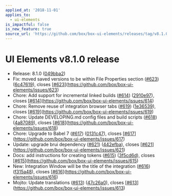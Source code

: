 ```yaml
---
applied_at: '2018-11-01'
applies_to:
  - ui-elements
is_impactful: false
is_new_feature: true
source_url: 'https://github.com/box/box-ui-elements/releases/tag/v8.1.0'
---
```


# UI Elements v8.1.0 release


* Release: 8.1.0 ([049bba2](https://github.com/box/box-ui-elements/commit[049bba2](https://github.com/box/box-ui-elements/commit/049bba2)))
* Fix: moved saved versions to be within File Properties section ([#623](https://github.com/box/box-ui-elements/pull/623)) ([6c47619](https://github.com/box/box-ui-elements/commit[6c47619](https://github.com/box/box-ui-elements/commit/6c47619))), closes [[#623](https://github.com/box/box-ui-elements/pull/623)](https://github.com/box/box-ui-elements/issues/623)
* Chore: Add support for incremental linked builds ([#614](https://github.com/box/box-ui-elements/pull/614)) ([2910e97](https://github.com/box/box-ui-elements/commit[2910e97](https://github.com/box/box-ui-elements/commit/2910e97))), closes [[#614](https://github.com/box/box-ui-elements/pull/614)](https://github.com/box/box-ui-elements/issues/614)
* Chore: Remove reuse of integration browser tabs ([#619](https://github.com/box/box-ui-elements/pull/619)) ([1e36539](https://github.com/box/box-ui-elements/commit[1e36539](https://github.com/box/box-ui-elements/commit/1e36539))), closes [[#619](https://github.com/box/box-ui-elements/pull/619)](https://github.com/box/box-ui-elements/issues/619)
* Chore: Update DEVELOPING.md config files and build scripts ([#618](https://github.com/box/box-ui-elements/pull/618)) ([4a87089](https://github.com/box/box-ui-elements/commit[4a87089](https://github.com/box/box-ui-elements/commit/4a87089))), closes [[#618](https://github.com/box/box-ui-elements/pull/618)](https://github.com/box/box-ui-elements/issues/618)
* Chore: Upgrade to Babel 7 ([#617](https://github.com/box/box-ui-elements/pull/617)) ([0131c47](https://github.com/box/box-ui-elements/commit[0131c47](https://github.com/box/box-ui-elements/commit/0131c47))), closes [[#617](https://github.com/box/box-ui-elements/pull/617)](https://github.com/box/box-ui-elements/issues/617)
* Update: upgrade brui dependency ([#621](https://github.com/box/box-ui-elements/pull/621)) ([442efba](https://github.com/box/box-ui-elements/commit[442efba](https://github.com/box/box-ui-elements/commit/442efba))), closes [[#621](https://github.com/box/box-ui-elements/pull/621)](https://github.com/box/box-ui-elements/issues/621)
* Docs: add instructions for creating tokens ([#615](https://github.com/box/box-ui-elements/pull/615)) ([3f5cd6d](https://github.com/box/box-ui-elements/commit[3f5cd6d](https://github.com/box/box-ui-elements/commit/3f5cd6d))), closes [[#615](https://github.com/box/box-ui-elements/pull/615)](https://github.com/box/box-ui-elements/issues/615)
* New: Integration Window will be the title of the integration ([#616](https://github.com/box/box-ui-elements/pull/616)) ([f315a48](https://github.com/box/box-ui-elements/commit[f315a48](https://github.com/box/box-ui-elements/commit/f315a48))), closes [[#616](https://github.com/box/box-ui-elements/pull/616)](https://github.com/box/box-ui-elements/issues/616)
* Mojito: Update translations ([#613](https://github.com/box/box-ui-elements/pull/613)) ([47c26a0](https://github.com/box/box-ui-elements/commit[47c26a0](https://github.com/box/box-ui-elements/commit/47c26a0))), closes [[#613](https://github.com/box/box-ui-elements/pull/613)](https://github.com/box/box-ui-elements/issues/613)



